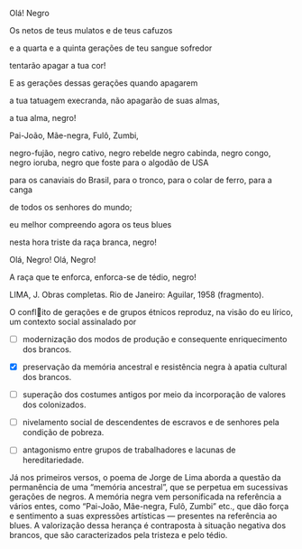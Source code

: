 

Olá! Negro

Os netos de teus mulatos e de teus cafuzos

e a quarta e a quinta gerações de teu sangue sofredor

tentarão apagar a tua cor!

E as gerações dessas gerações quando apagarem

a tua tatuagem execranda, não apagarão de suas almas,

a tua alma, negro!

Pai-João, Mãe-negra, Fulô, Zumbi,

negro-fujão, negro cativo, negro rebelde negro cabinda, negro congo, negro ioruba, negro que foste para o algodão de USA

para os canaviais do Brasil, para o tronco, para o colar de ferro, para a canga

de todos os senhores do mundo;

eu melhor compreendo agora os teus blues

nesta hora triste da raça branca, negro!

Olá, Negro! Olá, Negro!

A raça que te enforca, enforca-se de tédio, negro!

LIMA, J. Obras completas. Rio de Janeiro: Aguilar, 1958 (fragmento).

O conflito de gerações e de grupos étnicos reproduz, na visão do eu lírico, um contexto social assinalado por



- [ ] modernização dos modos de produção e consequente enriquecimento dos brancos.
- [x] preservação da memória ancestral e resistência negra à apatia cultural dos brancos.
- [ ] superação dos costumes antigos por meio da incorporação de valores dos colonizados.
- [ ] nivelamento social de descendentes de escravos e de senhores pela condição de pobreza.
- [ ] antagonismo entre grupos de trabalhadores e lacunas de hereditariedade.


Já nos primeiros versos, o poema de Jorge de Lima aborda a questão da permanência de uma “memória ancestral”, que se perpetua em sucessivas gerações de negros. A memória negra vem personificada na referência a vários entes, como “Pai-João, Mãe-negra, Fulô, Zumbi” etc., que dão força e sentimento a suas expressões artísticas — presentes na referência ao blues. A valorização dessa herança é contraposta à situação negativa dos brancos, que são caracterizados pela tristeza e pelo tédio.
